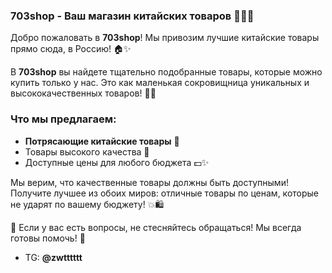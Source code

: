 ### 703shop - Ваш магазин китайских товаров 🛒🇨🇳

Добро пожаловать в **703shop**! Мы привозим лучшие китайские товары прямо сюда, в Россию! 🏠✨

В **703shop** вы найдете тщательно подобранные товары, которые можно купить только у нас. Это как маленькая сокровищница уникальных и высококачественных товаров! 🎁✨

### Что мы предлагаем:
- **Потрясающие китайские товары** 🧧
- Товары высокого качества 💎
- Доступные цены для любого бюджета 💵✨

Мы верим, что качественные товары должны быть доступными! Получите лучшее из обоих миров: отличные товары по ценам, которые не ударят по вашему бюджету! 💥🛍️

💬 Если у вас есть вопросы, не стесняйтесь обращаться! Мы всегда готовы помочь! 🤗
- TG: **@zwtttttt**
